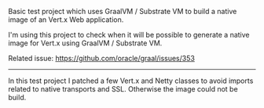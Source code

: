 Basic test project which uses GraalVM / Substrate VM to build a native image of an Vert.x Web application.

I'm using this project to check when it will be possible to generate a native image for Vert.x using GraalVM / Substrate VM.

Related issue: https://github.com/oracle/graal/issues/353

----

In this test project I patched a few Vert.x and Netty classes to avoid imports related to native transports and SSL.
Otherwise the image could not be build.